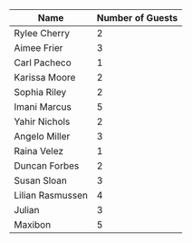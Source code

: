 | Name             | Number of Guests |
| ---------------- | ---------------- |
| Rylee Cherry     | 2                |
| Aimee Frier      | 3                |
| Carl Pacheco     | 1                |
| Karissa Moore    | 2                |
| Sophia Riley     | 2                |
| Imani Marcus     | 5                |
| Yahir Nichols    | 2                |
| Angelo Miller    | 3                |
| Raina Velez      | 1                |
| Duncan Forbes    | 2                |
| Susan Sloan      | 3                |
| Lilian Rasmussen | 4                |
| Julian           | 3                |
| Maxibon          | 5                |
